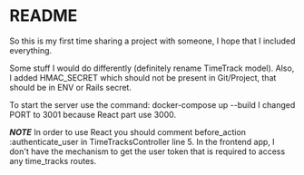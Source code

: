 # README

So this is my first time sharing a project with someone, I hope that I included everything.

Some stuff I would do differently (definitely rename TimeTrack model).
Also, I added HMAC_SECRET which should not be present in Git/Project, that should be in ENV or Rails secret.

To start the server use the command: docker-compose up --build
I changed PORT to 3001 because React part use 3000.

***NOTE***
In order to use React you should comment before_action :authenticate_user in TimeTracksController line 5.
In the frontend app, I don't have the mechanism to get the user token that is required to access any time_tracks routes.


